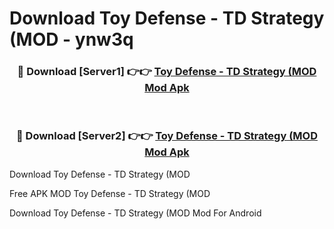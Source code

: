 # Download Toy Defense - TD Strategy (MOD - ynw3q



<div align="center">
<h3>🔴 Download [Server1] 👉👉 <a href="https://momento.my/?title=Toy_Defense_-_TD_Strategy_(MOD">Toy Defense - TD Strategy (MOD Mod Apk</a></h3><br>

<h3>🔴 Download [Server2] 👉👉 <a href="https://momento.my/?title=Toy_Defense_-_TD_Strategy_(MOD">Toy Defense - TD Strategy (MOD Mod Apk</a></h3>
</div>



Download Toy Defense - TD Strategy (MOD 

Free APK MOD Toy Defense - TD Strategy (MOD 

Download Toy Defense - TD Strategy (MOD Mod For Android
